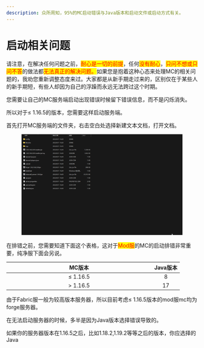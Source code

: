 ```yaml
---
description: 众所周知，95%的MC启动错误与Java版本和启动文件或启动方式有关。
---
```


# 启动相关问题

请注意，在解决任何问题之前，<mark style="color:red;">耐心是一切的前提</mark>，任何<mark style="color:red;">没有耐心</mark>，<mark style="color:red;">只问不想或只问不答</mark>的做法都<mark style="color:red;">无法真正的解决问题。</mark>如果您是抱着这种心态来处理MC的相关问题的，我劝您重新调整态度来过。大家都是从新手期走过来的，区别仅在于某些人的新手期短，有些人却因为自己的浮躁而永远无法跨过这个时期。

您需要让自己的MC服务端启动出现错误时候留下错误信息，而不是闪烁消失。

所以对于≤ 1.16.5的版本，您需要这样启动服务端。

首先打开MC服务端的文件夹，右击空白处选择新建文本文档，打开文档。

<figure><img src="../../.gitbook/assets/explorer_GXqNsNq6Hp.gif" alt=""><figcaption></figcaption></figure>







在排错之前，您需要知道下面这个表格，这对于<mark style="color:red;">Mod服</mark>的MC的启动排错非常重要，纯净服下面会另说。

<table><thead><tr><th width="369" align="center">MC版本</th><th align="center">Java版本</th></tr></thead><tbody><tr><td align="center">≤ 1.16.5</td><td align="center">8</td></tr><tr><td align="center">> 1.16.5</td><td align="center">17</td></tr></tbody></table>

由于Fabric服一般为较高版本服务器，所以目前考虑≤ 1.16.5版本的mod服mc均为forge服务器。



在无法启动服务器的时候，多半是因为Java版本选择错误导致的。

如果你的服务器版本在1.16.5之后，比如1.18.2,1.19.2等等之后的版本，你应选择的Java
